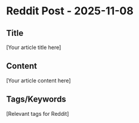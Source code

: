 # Reddit Post - 2025-11-08

## Title
[Your article title here]

## Content
[Your article content here]

## Tags/Keywords
[Relevant tags for Reddit]
